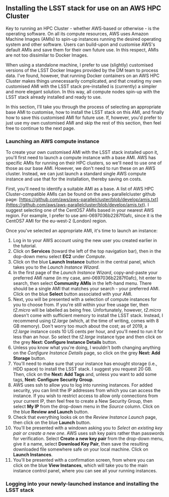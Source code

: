 ## Installing the LSST stack for use on an AWS HPC Cluster

Key to running an HPC Cluster - whether AWS-based or otherwise - is the operating software. On all its compute resources, AWS uses Amazon Machine Images (AMIs) to spin-up instances running the desired operating system and other software. Users can build-upon and customise AWS's default AMIs and save them for their own future use. In this respect, AMIs are not too dissimilar to Docker Images.

When using a standalone machine, I prefer to use (slightly) customised versions of the LSST Docker Images provided by the DM team to process data. I've found, however, that running Docker containers on an AWS HPC Cluster makes things unnecessarily complicated, and that creating my own customised AMI with the LSST stack pre-installed is (currently) a simpler and more elegant solution. In this way, all compute nodes spin-up with the LSST stack already installed and ready to use.

In this section, I'll take you through the process of selecting an appropriate base AMI to customise, how to install the LSST stack on this AMI, and finally how to save this customised AMI for future use. If, however, you'd prefer to just use my own customised AMI and skip the rest of this section, then feel free to continue to the next page.

### Launching an AWS compute instance

To create your own customised AMI with the LSST stack installed upon it, you'll first need to launch a compute instance with a base AMI. AWS has specific AMIs for running on their HPC clusters, so we'll need to use one of those as our base AMI. However, we don't need to run these on an AWS cluster. Instead, we can just launch a standard single AWS compute instance and use that for the installation, thereby saving on costs.

First, you'll need to identify a suitable AMI as a base. A list of AWS HPC Cluster-compatible AMIs can be found on the aws-parallelcluster github page: [https://github.com/aws/aws-parallelcluster/blob/develop/amis.txt](https://github.com/aws/aws-parallelcluster/blob/develop/amis.txt). I suggest selecting one of the CentOS7 AMIs based in your nearest AWS region. For example, I prefer to use ami-0697036b2287f0afc, since it is the CentOS7 AMI for the eu-west-2 (London) region.

Once you've selected an appropriate AMI, it's time to launch an instance:

1. Log in to your AWS account using the new user you created earlier in the tutorial.
2. Click on **Services** (toward the left of the top navigation bar), then in the dop-down menu select **EC2** under *Compute*.
3. Click on the blue **Launch Instance** button in the central panel, which takes you to the *Launch Instance Wizard*.
4. In the first page of the *Launch Instance Wizard*, copy-and-paste your preferred AMI name (in my case, ami-0697036b2287f0afc), hit enter to search, then select **Community AMIs** in the left-hand menu. There should be a single AMI that matches your search - your preferred AMI. Click on the blue **Select** button associated with your AMI.
5. Next, you will be presented with a selection of compute instances for you to choose from. If you're still within your free usage tier, then *t2.micro* will be labelled as being free. Unfortunately, however, *t2.micro* doesn't come with sufficient memory to install the LSST stack. Instead, I recommend using *t2.large* (which, at the time of writing, comes with 8 GB memory). Don't worry too much about the cost; as of 2019, a *t2.large* instance costs 10 US cents per hour, and you'll need to run it for less than an hour. So select the *t2.large* instance type and then click on the grey **Next: Configure Instance Details** button.
6. Unless you know what you're doing, I wouldn't both changing anything on the *Configure Instance Details* page, so click on the grey **Next: Add Storage** button.
7. You'll need to make sure that your instance has enought storage (i.e., HDD space) to install the LSST stack. I suggest you request 20 GB. Then, click on the **Next: Add Tags** and, unless you want to add some tags, **Next: Configure Security Group**.
8. AWS uses ssh to allow you to log into running instances. For added security, you can limit the IP addresses from which you can access the instance. If you wish to restrict access to allow only connections from your current IP, then feel free to create a New Security Group, then select **My IP** from the drop-down menu in the *Source* column. Click on the blue **Review and Launch** button.
9. Check that everything looks ok on the *Review Instance Launch* page, then click on the blue **Launch** button.
10. You'll be presented with a windown asking you to *Select an existing key pair or create a new one*. AWS uses ssh key pairs rather than passwords for verification. Select **Create a new key pair** from the drop-down menu, give it a name, select **Download Key Pair**, then save the resulting downloaded file somewhere safe on your local machine. Click on **Launch Instances**.
11. You'll be presented with a confirmation screen, from where you can click on the blue **View Instances**, which will take you to the main instance control panel, where you can see all your running instances.

### Logging into your newly-launched instance and installing the LSST stack


